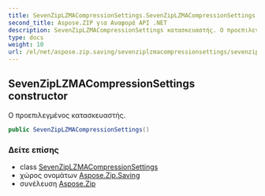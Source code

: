 ```yaml
---
title: SevenZipLZMACompressionSettings.SevenZipLZMACompressionSettings
second_title: Aspose.ZIP για Αναφορά API .NET
description: SevenZipLZMACompressionSettings κατασκευαστής. Ο προεπιλεγμένος κατασκευαστής.
type: docs
weight: 10
url: /el/net/aspose.zip.saving/sevenziplzmacompressionsettings/sevenziplzmacompressionsettings/
---
```

## SevenZipLZMACompressionSettings constructor

Ο προεπιλεγμένος κατασκευαστής.

```csharp
public SevenZipLZMACompressionSettings()
```

### Δείτε επίσης

* class [SevenZipLZMACompressionSettings](../)
* χώρος ονομάτων [Aspose.Zip.Saving](../../sevenziplzmacompressionsettings/)
* συνέλευση [Aspose.Zip](../../../)


